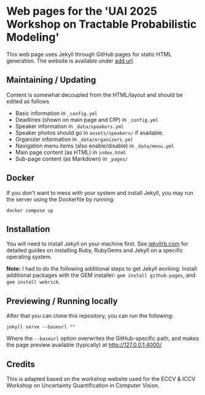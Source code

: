 # Web pages for the 'UAI 2025 Workshop on Tractable Probabilistic Modeling'

This web page uses Jekyll through GitHub pages for static HTML generation. The website is available under [add url](url). 

## Maintaining / Updating

Content is somewhat decoupled from the HTML/layout and should be edited as follows

* Basic information in `_config.yml` 
* Deadlines (shown on main page and CfP) in `_config.yml` 
* Speaker information in `_data/speakers.yml`
* Speaker photos should go in `assets/speakers/` if available.
* Organizer information in `_data/organizers.yml`
* Navigation menu items (also enable/disable) in `_data/menu.yml`
* Main page content (as HTML) in `index.html`
* Sub-page content (as Markdown) in `_pages/`

## Docker

If you don't want to mess with your system and install Jekyll, you may run the server using the Dockerfile by running:

    docker compose up


## Installation
You will need to install Jekyll on your machine first. See [jekyllrb.com](https://jekyllrb.com/docs/installation/) for detailed guides on installing Ruby, RubyGems and Jekyll on a specific operating system. 

**Note:** I had to do the following additional steps to get Jekyll working:
Install additional packages with the GEM installer: `gem install github-pages`, and `gem install webrick`.

## Previewing / Running locally
After that you can clone this repository, you can run the following:

    jekyll serve --baseurl ""
    
Where the `--baseurl` option overwrites the GitHub-specific path, and makes the page preview available (typically) at http://127.0.0.1:4000/


## Credits
This is adapted based on the workshop website used for the ECCV & ICCV Workshop on Uncertainty Quantification in Computer Vision.
